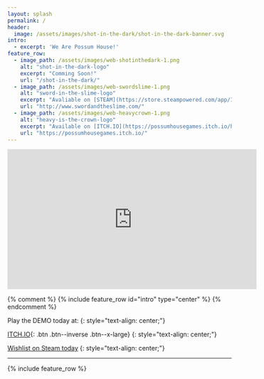 ```yaml
---
layout: splash
permalink: /
header:
  image: /assets/images/shot-in-the-dark/shot-in-the-dark-banner.svg
intro: 
  - excerpt: 'We Are Possum House!'
feature_row: 
  - image_path: /assets/images/web-shotinthedark-1.png
    alt: "shot-in-the-dark-logo"
    excerpt: "Comming Soon!"
    url: "/shot-in-the-dark/"
  - image_path: /assets/images/web-swordslime-1.png
    alt: "sword-in-the-slime-logo"
    excerpt: "Avaliable on [STEAM](https://store.steampowered.com/app/1130570/The_Sword_and_the_Slime/) and [ITCH.IO](https://possumhousegames.itch.io/the-sword-and-the-slime)"
    url: "http://www.swordandtheslime.com/"
  - image_path: /assets/images/web-heavycrown-1.png
    alt: "heavy-is-the-crown-logo"
    excerpt: "Available on [ITCH.IO](https://possumhousegames.itch.io/heavy-is-the-crown)"
    url: "https://possumhousegames.itch.io/"
---
```

<!-- 
![featured-game]({{ site.url }}{{ site.baseurl }}/assets/images/websitelogo.png){: .align-center}
 -->
<!-- 
 <iframe width="640" height="360" src="https://www.youtube-nocookie.com/embed/l2Of1-d5E5o?controls=0&amp;showinfo=0" frameborder="0" allowfullscreen></iframe>
 -->

 <iframe width="560" height="315" src="https://www.youtube.com/embed/loDKFPIL1g8" frameborder="0" allow="accelerometer; autoplay; encrypted-media; gyroscope; picture-in-picture" allowfullscreen></iframe>

{% comment %}
{% include feature_row id="intro" type="center" %}
{% endcomment %}

Play the DEMO today at: 
{: style="text-align: center;"}

[ITCH.IO](https://possumhousegames.itch.io/shot-in-the-dark){: .btn .btn--inverse .btn--x-large}
{: style="text-align: center;"}
<!-- 
Or...
{: style="text-align: center;"}

[Direct Download](#){: .btn .btn--inverse .btn--x-large}
{: style="text-align: center;"}

-->

[Wishlist on Steam today](https://store.steampowered.com/app/1204940/Shot_in_the_Dark/)
{: style="text-align: center;"}

---

{% include feature_row %}
